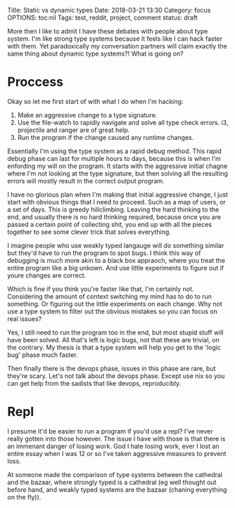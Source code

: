 Title: Static vs dynamic types
Date: 2018-03-21 13:30
Category: focus
OPTIONS: toc:nil
Tags: test, reddit, project, comment
status: draft

More then I like to admit I have these debates
with people about type system.
I'm like strong type systems because it feels
like I can hack faster with them.
Yet paradoxically my conversation partners 
will claim exactly the same thing about dynamic type systems?!
What is going on?

# Proccess
Okay so let me first start of with what I do when I'm hacking:

1. Make an aggressive change to a type signature.
2. Use the file-watch to rapidly navigate and solve all type check errors.
   i3, projectile and ranger are of great help.
3. Run the program if the change caused any runtime changes.

Essentially I'm using the type system as a rapid debug
method.
This rapid debug phase can last for multiple
hours to days, because this is when I'm enfording
my will on the program.
It starts with the aggressive initial chagne
where I'm not looking at the type signature, but
then solving all the resulting errors will mostly
result in the correct output program.

I have no glorious plan when I'm making that initial aggressive
change, I just start with obvious things that I need to proceed.
Such as a map of users, or a set of days.
This is greedy hillclimbing.
Leaving the hard thinking to the end,
and usually there is no hard thinking required,
because once you are passed a certain point of collecting
shit, you end up with all the pieces together to see some clever
trick that solves everything.

I imagine people who use weakly typed langauge
will do something similar but they'd have to run
the program to spot bugs.
I think this way of debugging is much more akin
to a black box appraoch,
where you treat the entire program like a big unkown.
And use little experiments to figure out if youre changes
are correct.

Which is fine if you think you're faster like that,
I'm certainly not.
Considering the amount of context switching
my mind has to do to run something.
Or figuring out the little experiments on each change.
Why not use a type system to filter out the obvious
mistakes so you can focus on real issues?

Yes, I still need to run the program too in the end,
but most stupid stuff will have been solved.
All that's left is logic bugs, 
not that these are trivial, on the contrary.
My thesis is that a type system will help
you get to the 'logic bug' phase much faster.

Then finally there is the devops phase,
issues in this phase are rare, but they're scary.
Let's not talk about the devops phase.
Except use nix so you can get help from the sadists
that like devops, reproducibly.

# Repl
I presume it'd be easier to run a program if you'd use 
a repl? I've never really gotten into those however.
The issue I have with those is that there is an immenant
danger of losing work.
God I hate losing work, ever I lost an entire essay when
I was 12 or so I've taken aggressive measures to prevent loss.

At someone made the comparison of type systems between the cathedral
and the bazaar, where strongly typed is a cathedral (eg
well thought out before hand, and weakly typed systems are
the bazaar (chaning everything on the fly)).
